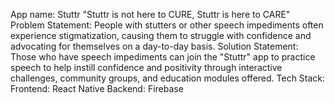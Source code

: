 App name: Stuttr
"Stuttr is not here to CURE,
Stuttr is here to CARE"
Problem Statement: 
People with stutters or other speech impediments often experience stigmatization, causing them to struggle with confidence and advocating for themselves on a day-to-day basis.
Solution Statement:
Those who have speech impediments can join the "Stuttr" app to practice speech to help instill confidence and positivity through interactive challenges, community groups, and education modules offered. 
Tech Stack:
Frontend: React Native
Backend: Firebase
